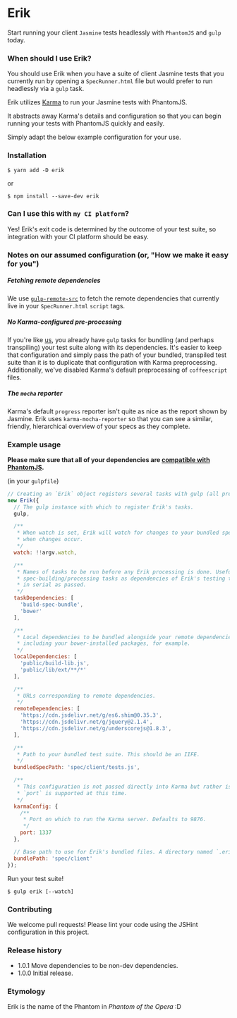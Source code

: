 # Erik

Start running your client `Jasmine` tests headlessly with `PhantomJS` and `gulp` today.

### When should I use Erik?

You should use Erik when you have a suite of client Jasmine tests that you currently run by opening a `SpecRunner.html` file but would prefer to run headlessly via a `gulp` task.

Erik utilizes [Karma](https://github.com/karma-runner/karma) to run your Jasmine tests with PhantomJS.

It abstracts away Karma's details and configuration so that you can begin running your tests with PhantomJS quickly and easily.

Simply adapt the below example configuration for your use.

### Installation

`$ yarn add -D erik`

or

`$ npm install --save-dev erik`

### Can I use this with `my CI platform`?

Yes! Erik's exit code is determined by the outcome of your test suite, so integration with your CI platform should be easy.

### Notes on our assumed configuration (or, "How we make it easy for you")

##### Fetching remote dependencies

We use [`gulp-remote-src`](https://github.com/ddliu/gulp-remote-src) to fetch the remote dependencies that currently live in your `SpecRunner.html` `script` tags.

##### No Karma-configured pre-processing

If you're like [us](https://github.com/mixmaxhq), you already have `gulp` tasks for bundling (and perhaps transpiling) your test suite along with its dependencies. It's easier to keep that configuration and simply pass the path of your bundled, transpiled test suite than it is to duplicate that configuration with Karma preprocessing. Additionally, we've disabled Karma's default preprocessing of `coffeescript` files.

##### The `mocha` reporter

Karma's default `progress` reporter isn't quite as nice as the report shown by Jasmine. Erik uses `karma-mocha-reporter` so that you can see a similar, friendly, hierarchical overview of your specs as they complete.

### Example usage

**Please make sure that all of your dependencies are [compatible with PhantomJS](https://kangax.github.io/compat-table/es6/#phantom).**

(in your `gulpfile`)
```js
// Creating an `Erik` object registers several tasks with gulp (all prefixed with 'erik-').
new Erik({
  // The gulp instance with which to register Erik's tasks.
  gulp,

  /**
   * When watch is set, Erik will watch for changes to your bundled spec and re-run the test suite
   * when changes occur.
   */
  watch: !!argv.watch,

  /**
   * Names of tasks to be run before any Erik processing is done. Useful for registering your
   * spec-building/processing tasks as dependencies of Erik's testing task. These tasks will be run
   * in serial as passed.
   */
  taskDependencies: [
    'build-spec-bundle',
    'bower'
  ],

  /**
   * Local dependencies to be bundled alongside your remote dependencies. Glob strings. Useful for
   * including your bower-installed packages, for example.
   */
  localDependencies: [
    'public/build-lib.js',
    'public/lib/ext/**/*'
  ],

  /**
   * URLs corresponding to remote dependencies.
   */
  remoteDependencies: [
    'https://cdn.jsdelivr.net/g/es6.shim@0.35.3',
    'https://cdn.jsdelivr.net/g/jquery@2.1.4',
    'https://cdn.jsdelivr.net/g/underscorejs@1.8.3',
  ],

  /**
   * Path to your bundled test suite. This should be an IIFE.
   */
  bundledSpecPath: 'spec/client/tests.js',

  /**
   * This configuration is not passed directly into Karma but rather is processed by Erik. Only
   * `port` is supported at this time.
   */
  karmaConfig: {
    /**
     * Port on which to run the Karma server. Defaults to 9876.
     */
    port: 1337
  },

  // Base path to use for Erik's bundled files. A directory named `.erik` will be created here.
  bundlePath: 'spec/client'
});
```

Run your test suite!

`$ gulp erik [--watch]`

### Contributing

We welcome pull requests! Please lint your code using the JSHint configuration in this project.

### Release history

* 1.0.1 Move dependencies to be non-dev dependencies.
* 1.0.0 Initial release.

### Etymology

Erik is the name of the Phantom in _Phantom of the Opera_ :D
